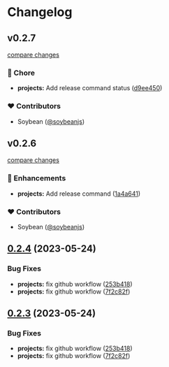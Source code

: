 # Changelog

## v0.2.7

[compare changes](https://github.com/honghuangdc/soybean-cli/compare/v0.2.6...v0.2.7)


### 🏡 Chore

  - **projects:** Add release command status ([d9ee450](https://github.com/honghuangdc/soybean-cli/commit/d9ee450))

### ❤️  Contributors

- Soybean ([@soybeanjs](http://github.com/soybeanjs))

## v0.2.6

[compare changes](https://github.com/honghuangdc/soybean-cli/compare/v0.2.5...v0.2.6)


### 🚀 Enhancements

  - **projects:** Add release command ([1a4a641](https://github.com/honghuangdc/soybean-cli/commit/1a4a641))

### ❤️  Contributors

- Soybean ([@soybeanjs](http://github.com/soybeanjs))

## [0.2.4](https://github.com/soybeanjs/cli/compare/v0.2.3...v0.2.4) (2023-05-24)


### Bug Fixes

* **projects:** fix github workflow ([253b418](https://github.com/soybeanjs/cli/commit/253b418925ff181f06a8eec775357c92fa874a2c))
* **projects:** fix github workflow ([7f2c82f](https://github.com/soybeanjs/cli/commit/7f2c82f16fd1c41cc7748d67cf13aa120b2c9207))

## [0.2.3](https://github.com/soybeanjs/cli/compare/v0.2.2...v0.2.3) (2023-05-24)


### Bug Fixes

* **projects:** fix github workflow ([253b418](https://github.com/soybeanjs/cli/commit/253b418925ff181f06a8eec775357c92fa874a2c))
* **projects:** fix github workflow ([7f2c82f](https://github.com/soybeanjs/cli/commit/7f2c82f16fd1c41cc7748d67cf13aa120b2c9207))